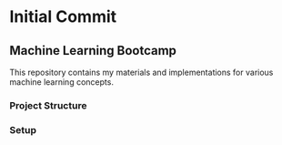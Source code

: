 # Initial Commit
## Machine Learning Bootcamp

This repository contains my materials and implementations for various machine learning concepts.

### Project Structure

### Setup
